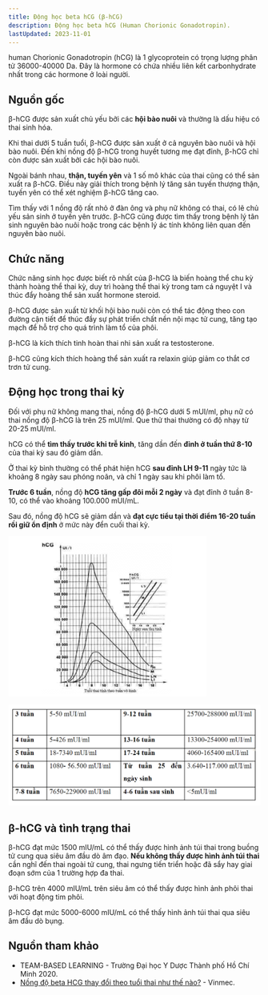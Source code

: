 ```yaml
---
title: Động học beta hCG (β-hCG)
description: Động học beta hCG (Human Chorionic Gonadotropin).
lastUpdated: 2023-11-01
---
```


human Chorionic Gonadotropin (hCG) là 1 glycoprotein có trọng lượng phân tử 36000-40000 Da. Đây là hormone
có chứa nhiều liên kết carbonhydrate nhất trong các hormone ở loài người.

## Nguồn gốc

β-hCG được sản xuất chủ yếu bởi các **hội bào nuôi** và thường là dấu hiệu có thai sinh hóa.

Khi thai dưới 5 tuần tuổi, β-hCG được sản xuất ở cả nguyên bào nuôi và hội bào nuôi. Đến khi nồng độ β-hCG trong huyết tương mẹ đạt đỉnh, β-hCG chỉ còn được sản xuất bởi các hội bào nuôi.

Ngoài bánh nhau, **thận, tuyến yên** và 1 số mô khác của thai cũng có thể sản xuất ra β-hCG. Điều này giải thích trong bệnh lý tăng sản tuyến thượng thận, tuyến yên có thể xét nghiệm β-hCG tăng cao.

Tìm thấy với 1 nồng độ rất nhỏ ở đàn ông và phụ nữ không có thai, có lẽ chủ yếu sản sinh ở tuyến yên trước. β-hCG cũng được tìm thấy trong bệnh lý tân sinh nguyên bào nuôi hoặc trong các bệnh lý ác tính không liên quan đến nguyên bào nuôi.

## Chức năng

Chức năng sinh học được biết rõ nhất của β-hCG là biến hoàng thể chu kỳ thành hoàng thể thai kỳ, duy trì hoàng thể thai kỳ trong tam cá nguyệt I và thúc đẩy hoàng thể sản xuất hormone steroid.

β-hCG được sản xuất từ khối hội bào nuôi còn có thể tác động theo con đường cận tiết để thúc đầy sự phát triển chất nền nội mạc tử cung, tăng tạo mạch để hỗ trợ cho quá trình làm tổ của phôi.

β-hCG là kích thích tinh hoàn thai nhi sản xuất ra testosterone.

β-hCG cũng kích thích hoàng thể sản xuất ra relaxin giúp giảm co thắt cơ trơn tử cung.

## Động học trong thai kỳ

Đối với phụ nữ không mang thai, nồng độ β-hCG dưới 5 mUI/ml, phụ nữ có thai nồng độ β-hCG là trên 25 mUI/ml. Que thử thai thường có độ nhạy từ 20-25 mUI/ml.

hCG có thể **tìm thấy trước khi trễ kinh**, tăng dần đến **đỉnh ở tuần thứ 8-10** của thai kỳ sau đó giảm dần.

Ở thai kỳ bình thường có thể phát hiện hCG **sau đỉnh LH 9-11** ngày tức là khoảng 8 ngày sau phóng noãn, và chỉ 1 ngày sau khi phôi làm tổ.

**Trước 6 tuần**, nồng độ **hCG tăng gấp đôi mỗi 2 ngày** và đạt đỉnh ở tuần 8-10, có thể vào khoảng 100.000 mUI/mL.

Sau đó, nồng độ hCG sẽ giảm dần và **đạt cực tiểu tại thời điểm 16-20 tuần rồi giữ ổn định** ở mức này đển cuối thai kỳ.

![Động học β-hCG](../../../assets/san-khoa/dong-hoc-beta-hcg/dong-hoc-beta-hcg.png)

![Bảng nồng độ β-hCG](../../../assets/san-khoa/dong-hoc-beta-hcg/bang-nong-do-beta-hcg.png)

## β-hCG và tình trạng thai

β-hCG đạt mức 1500 mIU/mL có thể thấy được hình ảnh túi thai trong buồng tử cung qua siêu âm đầu dò âm đạo. **Nếu không thấy được hình ảnh túi thai** cần nghĩ đến thai ngoài tử cung, thai ngưng tiến triển hoặc đã sẩy hay giai đoạn sớm của 1 trường hợp đa thai.

β-hCG trên 4000 mIU/mL trên siêu âm có thể thấy được hình ảnh phôi thai với hoạt động tim phôi.

β-hCG đạt mức 5000-6000 mIU/mL có thể thấy hình ảnh túi thai qua siêu âm đầu dò bụng.

## Nguồn tham khảo

- TEAM-BASED LEARNING - Trường Đại học Y Dược Thành phố Hồ Chí Minh 2020.
- [Nồng độ beta HCG thay đổi theo tuổi thai như thế nào?](https://www.vinmec.com/vi/tin-tuc/thong-tin-suc-khoe/san-phu-khoa-va-ho-tro-sinh-san/nong-do-beta-hcg-thay-doi-theo-tuoi-thai-nhu-nao/) - Vinmec.

